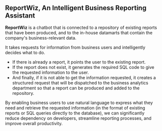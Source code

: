 ## ReportWiz, An Intelligent Business Reporting Assistant

**ReportWiz** is a chatbot that is connected to a repository of existing reports that have been produced, and to the in-house datamarts that contain the company's business-relevant data. 

It takes requests for information from business users and intelligently decides what to do. 

- If there is already a report, it points the user to the existing report. 
- If the report does not exist, it generates the required SQL code to give the requested information to the user. 
- And finally, if it is not able to get the information requested, it creates a structured request  that will be dispatched to the business analytics department so that a report can be produced and added to the repository.

By enabling business users to use natural language to express what they need and retrieve the requested information (in the format of existing reports or SQL queries directly to the database), we can significantly reduce dependency on developers, streamline reporting processes, and improve overall productivity.
